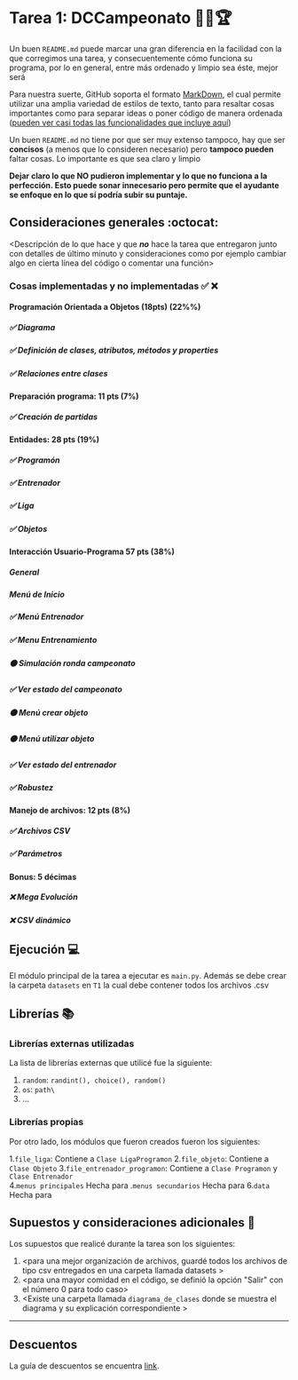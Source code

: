 # Tarea 1: DCCampeonato 🏃‍♂️🏆


Un buen ```README.md``` puede marcar una gran diferencia en la facilidad con la que corregimos una tarea, y consecuentemente cómo funciona su programa, por lo en general, entre más ordenado y limpio sea éste, mejor será 

Para nuestra suerte, GitHub soporta el formato [MarkDown](https://es.wikipedia.org/wiki/Markdown), el cual permite utilizar una amplia variedad de estilos de texto, tanto para resaltar cosas importantes como para separar ideas o poner código de manera ordenada ([pueden ver casi todas las funcionalidades que incluye aquí](https://github.com/adam-p/markdown-here/wiki/Markdown-Cheatsheet))

Un buen ```README.md``` no tiene por que ser muy extenso tampoco, hay que ser **concisos** (a menos que lo consideren necesario) pero **tampoco pueden** faltar cosas. Lo importante es que sea claro y limpio 

**Dejar claro lo que NO pudieron implementar y lo que no funciona a la perfección. Esto puede sonar innecesario pero permite que el ayudante se enfoque en lo que sí podría subir su puntaje.**

## Consideraciones generales :octocat:

<Descripción de lo que hace y que **_no_** hace la tarea que entregaron junto
con detalles de último minuto y consideraciones como por ejemplo cambiar algo
en cierta línea del código o comentar una función>

### Cosas implementadas y no implementadas :white_check_mark: :x:

#### Programación Orientada a Objetos (18pts) (22%%)
##### ✅ Diagrama
##### ✅ Definición de clases, atributos, métodos y properties		
##### ✅ Relaciones entre clases
#### Preparación programa: 11 pts (7%)			
##### ✅ Creación de partidas
#### Entidades: 28 pts (19%)
##### ✅ Programón
##### ✅ Entrenador		
##### ✅ Liga	
##### ✅ Objetos		
#### Interacción Usuario-Programa 57 pts (38%)
#####  General	
#####  Menú de Inicio
##### ✅ Menú Entrenador
##### ✅ Menu Entrenamiento
##### 🟠 Simulación ronda campeonato
##### ✅ Ver estado del campeonato
##### 🟠 Menú crear objeto
##### 🟠 Menú utilizar objeto
##### ✅ Ver estado del entrenador
##### ✅ Robustez
#### Manejo de archivos: 12 pts (8%)
##### ✅ Archivos CSV
##### ✅ Parámetros
#### Bonus: 5 décimas
##### ❌ Mega Evolución
##### ❌ CSV dinámico

## Ejecución :computer:
El módulo principal de la tarea a ejecutar es  ```main.py```. 
Además se debe crear la carpeta ```datasets``` en ```T1``` la cual debe contener todos los archivos .csv

## Librerías :books:
### Librerías externas utilizadas
La lista de librerías externas que utilicé fue la siguiente:

1. ```random```: ```randint(), choice(), random()```
2. ```os```: ```path\```
3. ...

### Librerías propias
Por otro lado, los módulos que fueron creados fueron los siguientes:

1.```file_liga```: Contiene a ```Clase LigaProgramon```
2.```file_objeto```: Contiene a ```Clase Objeto```
3.```file_entrenador_programon```: Contiene a ```Clase Programon``` y ```Clase Entrenador```   
4.```menus principales``` Hecha para <correr los menus recurrentes del juego>
.```menus secundarios``` Hecha para <correr los menus derivados del menu entrenador>
6.```data``` Hecha para <abrir los archivos e instanciar su contenido>


## Supuestos y consideraciones adicionales :thinking:
Los supuestos que realicé durante la tarea son los siguientes:

1. <para una mejor organización de archivos, guardé todos los archivos de tipo csv entregados en una carpeta llamada datasets >
2. <para una mayor comidad en el código, se definió la opción "Salir" con el número 0 para todo caso>
3. <Existe una carpeta llamada ```diagrama_de_clases``` donde se muestra el diagrama y su explicación correspondiente >


-------

## Descuentos
La guía de descuentos se encuentra [link](https://github.com/IIC2233/Syllabus/blob/master/Tareas/Descuentos.md).
